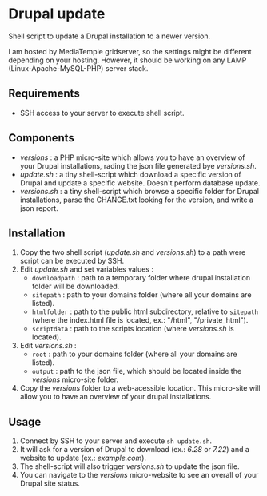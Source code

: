 Drupal update
=============

Shell script to update a Drupal installation to a newer version.

I am hosted by MediaTemple gridserver, so the settings might be different depending on your hosting. However, it should be working on any LAMP (Linux-Apache-MySQL-PHP) server stack.

## Requirements

- SSH access to your server to execute shell script.

## Components

- *versions* : a PHP micro-site which allows you to have an overview of your Drupal installations, rading the json file generated bye *versions.sh*.
- *update.sh* : a tiny shell-script which download a specific version of Drupal and update a specific website. Doesn't perform database update.
- *versions.sh* : a tiny shell-script which browse a specific folder for Drupal installations, parse the CHANGE.txt looking for the version, and write a json report.

## Installation

1. Copy the two shell script (*update.sh* and  *versions.sh*) to a path were script can be executed by SSH.
2. Edit *update.sh* and set variables values : 
	- `downloadpath` : path to a temporary folder where drupal installation folder will be downloaded.
	- `sitepath` : path to your domains folder (where all your domains are listed).
	- `htmlfolder` : path to the public html subdirectory, relative to `sitepath` (where the index.html file is located, ex.: "/html", "/private_html").
	- `scriptdata` :  path to the scripts location (where *versions.sh* is located).
3. Edit *versions.sh* : 
	- `root` : path to your domains folder (where all your domains are listed).
	- `output` : path to the json file, which should be located inside the *versions* micro-site folder.
4. Copy the *versions* folder to a web-acessible location. This micro-site will allow you to have an overview of your drupal installations.

## Usage

1. Connect by SSH to your server and execute `sh update.sh`.
2. It will ask for a version of Drupal to download (ex.: *6.28* or *7.22*) and a website to update (ex.: *example.com*).
3. The shell-script will also trigger *versions.sh* to update the json file.
4. You can navigate to the *versions* micro-website to see an overall of your Drupal site status.